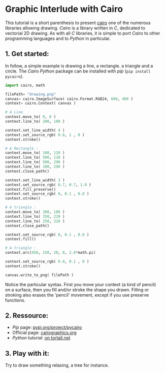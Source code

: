 # Graphic Interlude with Cairo

This tutorial is a short parenthesis to present [cairo](https://cairographics.org) one of the numerous libraries allowing drawing.
_Cairo_ is a library written in _C_, dedicated to vectorial 2D drawing.
As with all _C_ libraries, it is simple to port _Cairo_ to other programming languages and to _Python_ in particular.


## 1. Get started: 

In follow, a simple example is drawing a line, a rectangle. a triangle and a circle.
The _Cairo Python_ package can be installed with _pip_  (`pip install pycairo`).


```python 
import cairo, math

filePath= "drawing.png"
canvas= cairo.ImageSurface( cairo.Format.RGB24, 600, 400 )
context= cairo.Context( canvas )

# A Line
context.move_to( 0, 0 )
context.line_to( 200, 100 )

context.set_line_width( 4 )
context.set_source_rgb( 0.6, 1 , 0 )
context.stroke()

# A Rectangle :
context.move_to( 100, 110 )
context.line_to( 500, 110 )
context.line_to( 500, 290 )
context.line_to( 100, 290 )
context.close_path()

context.set_line_width( 3 )
context.set_source_rgb( 0.7, 0.7, 1.0 )
context.fill_preserve()
context.set_source_rgb( 0, 0.1 , 0.8 )
context.stroke()

# A triangle :
context.move_to( 300, 180 )
context.line_to( 350, 220 )
context.line_to( 250, 220 )
context.close_path()

context.set_source_rgb( 0, 0.1 , 0.8 )
context.fill()

# A triangle :
context.arc(450, 150, 20, 0, 2.0*math.pi)

context.set_source_rgb( 0.8, 0.1 , 0 )
context.stroke()

canvas.write_to_png( filePath )
```

Notice the particular syntax. 
First you move your context (a kind of pencil) on a surface, then you fill and/or stroke the shape you drawn.
Filling or stroking also erases the 'pencil' movement, except if you use preserve functions.


## 2. Ressource: 

- _Pip_ page: [pypi.org/project/pycairo](https://pypi.org/project/pycairo/)
- Official page: [cairographics.org](https://cairographics.org)
- _Python_ tutorial: [on tortall.net](https://www.tortall.net/mu/wiki/CairoTutorial)

## 3. Play with it:

Try to draw something relaxing, a tree for instance.

